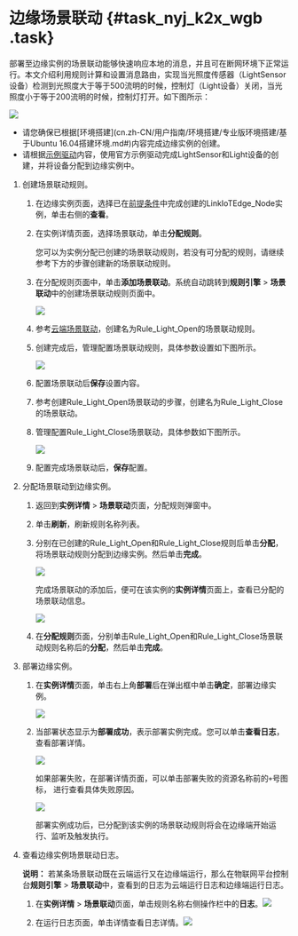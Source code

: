 # 边缘场景联动 {#task_nyj_k2x_wgb .task}

部署至边缘实例的场景联动能够快速响应本地的消息，并且可在断网环境下正常运行。本文介绍利用规则计算和设置消息路由，实现当光照度传感器（LightSensor设备）检测到光照度大于等于500流明的时候，控制灯（Light设备）关闭，当光照度小于等于200流明的时候，控制灯打开。如下图所示：

![](http://static-aliyun-doc.oss-cn-hangzhou.aliyuncs.com/assets/img/130425/155807584639453_zh-CN.png)

-   请您确保已根据[环境搭建](cn.zh-CN/用户指南/环境搭建/专业版环境搭建/基于Ubuntu 16.04搭建环境.md#)内容完成边缘实例的创建。
-   请根据[示例驱动](cn.zh-CN/用户指南/设备接入/示例驱动.md#)内容，使用官方示例驱动完成LightSensor和Light设备的创建，并将设备分配到边缘实例中。

1.  创建场景联动规则。 
    1.  在边缘实例页面，选择已在[前提条件](#)中完成创建的LinkIoTEdge\_Node实例，单击右侧的**查看**。
    2.  在实例详情页面，选择场景联动，单击**分配规则**。 

        您可以为实例分配已创建的场景联动规则，若没有可分配的规则，请继续参考下方的步骤创建新的场景联动规则。

    3.  在分配规则页面中，单击**添加场景联动**。系统自动跳转到**规则引擎** \> **场景联动**中的创建场景联动规则页面中。 

        ![](http://static-aliyun-doc.oss-cn-hangzhou.aliyuncs.com/assets/img/130425/155807584739880_zh-CN.png)

    4.  参考[云端场景联动](cn.zh-CN/用户指南/场景联动/云端场景联动.md#)，创建名为Rule\_Light\_Open的场景联动规则。
    5.  创建完成后，管理配置场景联动规则，具体参数设置如下图所示。 

        ![](http://static-aliyun-doc.oss-cn-hangzhou.aliyuncs.com/assets/img/130425/155807584739456_zh-CN.png)

    6.  配置场景联动后**保存**设置内容。
    7.  参考创建Rule\_Light\_Open场景联动的步骤，创建名为Rule\_Light\_Close的场景联动。
    8.  管理配置Rule\_Light\_Close场景联动，具体参数如下图所示。 

        ![](http://static-aliyun-doc.oss-cn-hangzhou.aliyuncs.com/assets/img/130425/155807584739457_zh-CN.png)

    9.  配置完成场景联动后，**保存**配置。
2.  分配场景联动到边缘实例。 
    1.  返回到**实例详情** \> **场景联动**页面，分配规则弹窗中。
    2.  单击**刷新**，刷新规则名称列表。
    3.  分别在已创建的Rule\_Light\_Open和Rule\_Light\_Close规则后单击**分配**，将场景联动规则分配到边缘实例。然后单击**完成**。 

        ![](http://static-aliyun-doc.oss-cn-hangzhou.aliyuncs.com/assets/img/130425/155807584739890_zh-CN.png)

        完成场景联动的添加后，便可在该实例的**实例详情**页面上，查看已分配的场景联动信息。

        ![](http://static-aliyun-doc.oss-cn-hangzhou.aliyuncs.com/assets/img/130425/155807584739459_zh-CN.png)

    4.  在**分配规则**页面，分别单击Rule\_Light\_Open和Rule\_Light\_Close场景联动规则名称后的**分配**，然后单击**完成**。
3.  部署边缘实例。 
    1.  在**实例详情**页面，单击右上角**部署**后在弹出框中单击**确定**，部署边缘实例。 

        ![](http://static-aliyun-doc.oss-cn-hangzhou.aliyuncs.com/assets/img/130425/155807584740226_zh-CN.png)

    2.  当部署状态显示为**部署成功**，表示部署实例完成。您可以单击**查看日志**，查看部署详情。 

        ![](http://static-aliyun-doc.oss-cn-hangzhou.aliyuncs.com/assets/img/130425/155807584740227_zh-CN.png)

        如果部署失败，在部署详情页面，可以单击部署失败的资源名称前的`+`号图标， 进行查看具体失败原因。

        ![](http://static-aliyun-doc.oss-cn-hangzhou.aliyuncs.com/assets/img/130425/155807584740234_zh-CN.png)

        部署实例成功后，已分配到该实例的场景联动规则将会在边缘端开始运行、监听及触发执行。

4.  查看边缘实例场景联动日志。 

    **说明：** 若某条场景联动既在云端运行又在边缘端运行，那么在物联网平台控制台**规则引擎** \> **场景联动**中，查看到的日志为云端运行日志和边缘端运行日志。

    1.  在**实例详情** \> **场景联动**页面，单击规则名称右侧操作栏中的**日志**。![](http://static-aliyun-doc.oss-cn-hangzhou.aliyuncs.com/assets/img/130425/155807584740232_zh-CN.png)


    2.  在运行日志页面，单击详情查看日志详情。![](http://static-aliyun-doc.oss-cn-hangzhou.aliyuncs.com/assets/img/130425/155807584740233_zh-CN.png)



